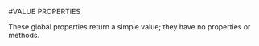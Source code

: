 #VALUE PROPERTIES

These global properties return a simple value; they have no properties or methods.
